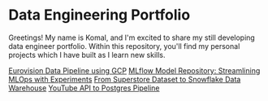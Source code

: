 # Data Engineering Portfolio
Greetings! My name is Komal, and I'm excited to share my still developing data engineer portfolio. Within this repository, you'll find my personal projects which I have built as I learn new skills.

<a href="https://github.com/Akomal/Eurovision-Data-Pipeline-using-GCP">Eurovision Data Pipeline using GCP</a>
<a href="https://github.com/Akomal/Mlflow-Experiments">MLflow Model Repository: Streamlining MLOps with Experiments</a>
<a href="https://github.com/Akomal/From-Superstore-Dataset-to-Snowflake-Data-Warehouse">From Superstore Dataset to Snowflake Data Warehouse</a>
<a href="https://github.com/Akomal/YouTube-API-to-Postgres-Pipeline">YouTube API to Postgres Pipeline</a>

